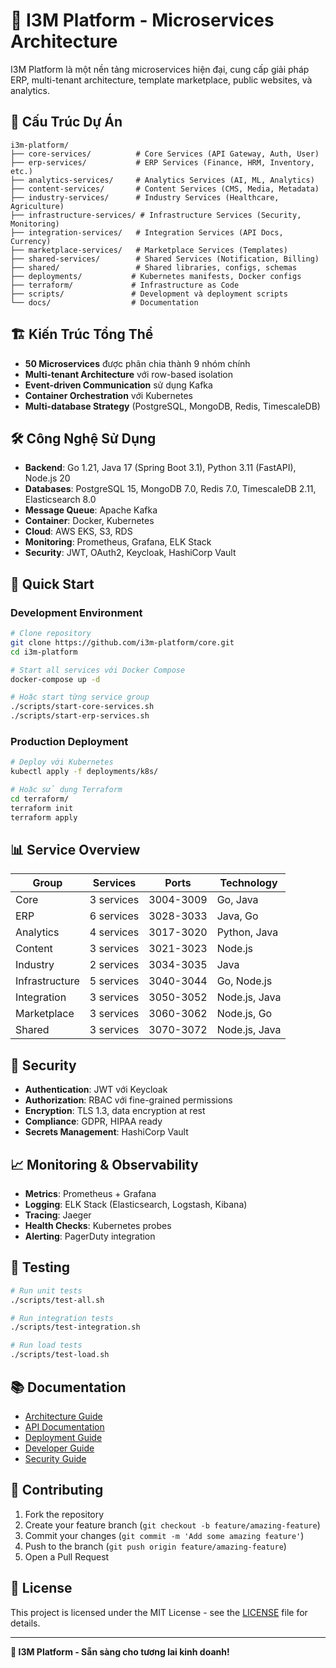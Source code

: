 # 🚀 I3M Platform - Microservices Architecture

I3M Platform là một nền tảng microservices hiện đại, cung cấp giải pháp ERP, multi-tenant architecture, template marketplace, public websites, và analytics.

## 📁 Cấu Trúc Dự Án

```
i3m-platform/
├── core-services/          # Core Services (API Gateway, Auth, User)
├── erp-services/           # ERP Services (Finance, HRM, Inventory, etc.)
├── analytics-services/     # Analytics Services (AI, ML, Analytics)
├── content-services/       # Content Services (CMS, Media, Metadata)
├── industry-services/      # Industry Services (Healthcare, Agriculture)
├── infrastructure-services/ # Infrastructure Services (Security, Monitoring)
├── integration-services/   # Integration Services (API Docs, Currency)
├── marketplace-services/   # Marketplace Services (Templates)
├── shared-services/        # Shared Services (Notification, Billing)
├── shared/                 # Shared libraries, configs, schemas
├── deployments/           # Kubernetes manifests, Docker configs
├── terraform/             # Infrastructure as Code
├── scripts/               # Development và deployment scripts
└── docs/                  # Documentation
```

## 🏗️ Kiến Trúc Tổng Thể

- **50 Microservices** được phân chia thành 9 nhóm chính
- **Multi-tenant Architecture** với row-based isolation
- **Event-driven Communication** sử dụng Kafka
- **Container Orchestration** với Kubernetes
- **Multi-database Strategy** (PostgreSQL, MongoDB, Redis, TimescaleDB)

## 🛠️ Công Nghệ Sử Dụng

- **Backend**: Go 1.21, Java 17 (Spring Boot 3.1), Python 3.11 (FastAPI), Node.js 20
- **Databases**: PostgreSQL 15, MongoDB 7.0, Redis 7.0, TimescaleDB 2.11, Elasticsearch 8.0
- **Message Queue**: Apache Kafka
- **Container**: Docker, Kubernetes
- **Cloud**: AWS EKS, S3, RDS
- **Monitoring**: Prometheus, Grafana, ELK Stack
- **Security**: JWT, OAuth2, Keycloak, HashiCorp Vault

## 🚀 Quick Start

### Development Environment

```bash
# Clone repository
git clone https://github.com/i3m-platform/core.git
cd i3m-platform

# Start all services với Docker Compose
docker-compose up -d

# Hoặc start từng service group
./scripts/start-core-services.sh
./scripts/start-erp-services.sh
```

### Production Deployment

```bash
# Deploy với Kubernetes
kubectl apply -f deployments/k8s/

# Hoặc sử dụng Terraform
cd terraform/
terraform init
terraform apply
```

## 📊 Service Overview

| Group | Services | Ports | Technology |
|-------|----------|-------|------------|
| Core | 3 services | 3004-3009 | Go, Java |
| ERP | 6 services | 3028-3033 | Java, Go |
| Analytics | 4 services | 3017-3020 | Python, Java |
| Content | 3 services | 3021-3023 | Node.js |
| Industry | 2 services | 3034-3035 | Java |
| Infrastructure | 5 services | 3040-3044 | Go, Node.js |
| Integration | 3 services | 3050-3052 | Node.js, Java |
| Marketplace | 3 services | 3060-3062 | Node.js, Go |
| Shared | 3 services | 3070-3072 | Node.js, Java |

## 🔐 Security

- **Authentication**: JWT với Keycloak
- **Authorization**: RBAC với fine-grained permissions
- **Encryption**: TLS 1.3, data encryption at rest
- **Compliance**: GDPR, HIPAA ready
- **Secrets Management**: HashiCorp Vault

## 📈 Monitoring & Observability

- **Metrics**: Prometheus + Grafana
- **Logging**: ELK Stack (Elasticsearch, Logstash, Kibana)
- **Tracing**: Jaeger
- **Health Checks**: Kubernetes probes
- **Alerting**: PagerDuty integration

## 🧪 Testing

```bash
# Run unit tests
./scripts/test-all.sh

# Run integration tests
./scripts/test-integration.sh

# Run load tests
./scripts/test-load.sh
```

## 📚 Documentation

- [Architecture Guide](docs/architecture.md)
- [API Documentation](docs/api.md)
- [Deployment Guide](docs/deployment.md)
- [Developer Guide](docs/developer.md)
- [Security Guide](docs/security.md)

## 🤝 Contributing

1. Fork the repository
2. Create your feature branch (`git checkout -b feature/amazing-feature`)
3. Commit your changes (`git commit -m 'Add some amazing feature'`)
4. Push to the branch (`git push origin feature/amazing-feature`)
5. Open a Pull Request

## 📄 License

This project is licensed under the MIT License - see the [LICENSE](LICENSE) file for details.

---

**🚀 I3M Platform - Sẵn sàng cho tương lai kinh doanh!**
